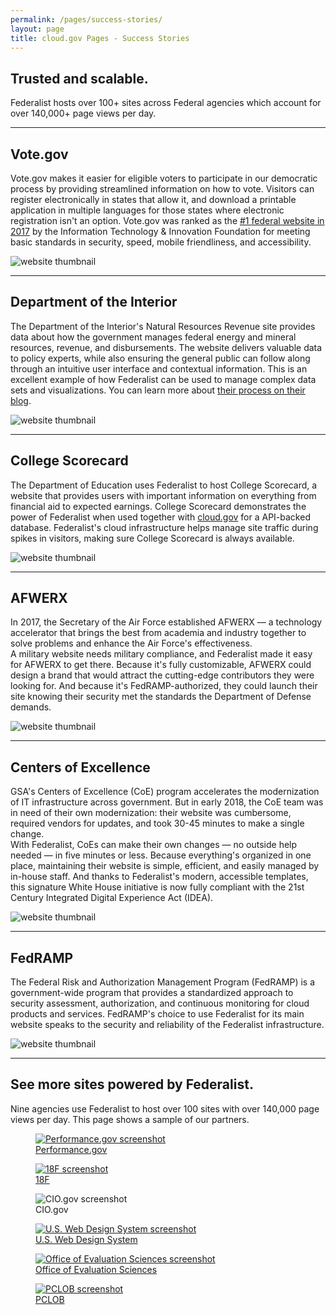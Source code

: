 ```yaml
---
permalink: /pages/success-stories/
layout: page
title: cloud.gov Pages - Success Stories
---
```


<section class="usa-section">
  <div class="grid-row grid-gap">
    <div class="tablet:grid-col-8 site-welcome">
      <h1>Trusted and scalable.</h1>
      <p class="usa-intro">Federalist hosts over 100+ sites across Federal agencies which account for over 140,000+ page views per day.</p>
    </div>
  </div>
</section>
<hr />
<section class="usa-section">
  <div class="grid-row grid-gap margin-top-4 margin-bottom-4">
    <div class="grid-col-6 ">
      <h2>Vote.gov</h2>
      <p class="usa-prose">Vote.gov makes it easier for eligible voters to participate in our democratic process by providing streamlined information on how to vote. Visitors can register electronically in states that allow it, and download a printable application in multiple languages for those states where electronic registration isn't an option. Vote.gov was ranked as the <a href="/assets/pages/documents/2017-benchmarking-us-government-websites.pdf">#1 federal website in 2017</a> by the Information Technology &amp; Innovation Foundation for meeting basic standards in security, speed, mobile friendliness, and accessibility.</p>
    </div>
    <div class="grid-col-6">
      <img alt="website thumbnail" src="{{site.baseurl}}/assets/pages/images/partner-sites/vote.gov.png" class="pages-card">
    </div>
  </div>
  <hr />
  <div class="grid-row grid-gap margin-top-4 margin-bottom-4">
    <div class="grid-col-6 usa-prose">
      <h2>Department of the Interior</h2>
      <p>The Department of the Interior's Natural Resources Revenue site provides data about how the government manages federal energy and mineral resources, revenue, and disbursements. The website delivers valuable data to policy experts, while also ensuring the general public can follow along through an intuitive user interface and contextual information. This is an excellent example of how Federalist can be used to manage complex data sets and visualizations. You can learn more about <a href="https://revenuedata.doi.gov/blog/">their process on their blog</a>.</p>
    </div>
    <div class="grid-col-6">
      <img alt="website thumbnail" src="{{site.baseurl}}/assets/pages/images/partner-sites/revenuedata.doi.gov.png" class="pages-card">
    </div> 
  </div>
  <hr />
  <div class="grid-row grid-gap margin-top-4 margin-bottom-4">
    <div class="grid-col-6 usa-prose">
      <h2>College Scorecard</h2>
      <p>The Department of Education uses Federalist to host College Scorecard, a website that provides users with important information on everything from financial aid to expected earnings. College Scorecard demonstrates the power of Federalist when used together with <a href="http://cloud.gov">cloud.gov</a> for a API-backed database.  Federalist's cloud infrastructure helps manage site traffic during spikes in visitors, making sure College Scorecard is always available.</p>
    </div>
    <div class="grid-col-6">
      <img alt="website thumbnail" src="{{site.baseurl}}/assets/pages/images/partner-sites/collegescorecard.ed.gov.png" class="pages-card">
    </div> 
  </div>
  <hr />
  <div class="grid-row grid-gap margin-top-4 margin-bottom-4">
    <div class="grid-col-6 usa-prose">
      <h2>AFWERX</h2>
      <p>In 2017, the Secretary of the Air Force established AFWERX — a technology accelerator that brings the best from academia and industry together to solve problems and enhance the Air Force's effectiveness.<br/>A military website needs military compliance, and Federalist made it easy for AFWERX to get there. Because it's fully customizable, AFWERX could design a brand that would attract the cutting-edge contributors they were looking for. And because it's FedRAMP-authorized, they could launch their site knowing their security met the standards the Department of Defense demands.</p>
    </div>
    <div class="grid-col-6">
      <img alt="website thumbnail" src="{{site.baseurl}}/assets/pages/images/partner-sites/afwerx.af.mil.png" class="pages-card">
    </div> 
  </div>
  <hr />
  <div class="grid-row grid-gap margin-top-4 margin-bottom-4">
    <div class="grid-col-6 usa-prose">
      <h2>Centers of Excellence</h2>
      <p>GSA's Centers of Excellence (CoE) program accelerates the modernization of IT infrastructure across government. But in early 2018, the CoE team was in need of their own modernization: their website was cumbersome, required vendors for updates, and took 30-45 minutes to make a single change.<br/>With Federalist, CoEs can make their own changes — no outside help needed — in five minutes or less. Because everything's organized in one place, maintaining their website is simple, efficient, and easily managed by in-house staff. And thanks to Federalist's modern, accessible templates, this signature White House initiative is now fully compliant with the 21st Century Integrated Digital Experience Act (IDEA).</p>
    </div>
    <div class="grid-col-6">
      <img alt="website thumbnail" src="{{site.baseurl}}/assets/pages/images/partner-sites/coe.gsa.gov.png" class="pages-card">
    </div> 
  </div>
  <hr />
  <div class="grid-row grid-gap margin-top-4 margin-bottom-4">
    <div class="grid-col-6 usa-prose">
      <h2>FedRAMP</h2>
      <p>The Federal Risk and Authorization Management Program (FedRAMP) is a government-wide program that provides a standardized approach to security assessment, authorization, and continuous monitoring for cloud products and services. FedRAMP's choice to use Federalist for its main website speaks to the security and reliability of the Federalist infrastructure.</p>
    </div>
    <div class="grid-col-6">
      <img alt="website thumbnail" src="{{site.baseurl}}/assets/pages/images/partner-sites/fedramp.gov.png" class="pages-card">
    </div> 
  </div>
</section>
<hr />
<section class="usa-section">
  <div class="grid-row">
      <h1>See more sites powered by Federalist.</h1>
      <p>Nine agencies use Federalist to host over 100 sites with over 140,000 page views per day. This page shows a sample of our partners.</p>
  </div>
  <div class="grid-row grid-gap">
    <div class="tablet:grid-col-4">
      <figure class="figure figure-seal">
        <a href="https://www.performance.gov">
          <img src="{{site.baseurl}}/assets/pages/images/partner-sites/performance.gov.png" alt="Performance.gov screenshot" class="pages-card">
          <figcaption>Performance.gov</figcaption>
        </a>
      </figure>
    </div>
    <div class="tablet:grid-col-4">
      <figure class="figure figure-seal">
        <a href="https://18f.gsa.gov">
          <img src="{{site.baseurl}}/assets/pages/images/partner-sites/18f.gsa.gov.png" alt="18F screenshot" class="pages-card">
          <figcaption>18F</figcaption>
        </a>
      </figure>
    </div>
    <div class="tablet:grid-col-4">
      <figure class="figure figure-seal">
        <img src="{{site.baseurl}}/assets/pages/images/partner-sites/cio.gov.png" alt="CIO.gov screenshot" class="pages-card">
        <figcaption>CIO.gov</figcaption>
      </figure>
    </div>
  </div>
  <div class="grid-row grid-gap">
    <div class="tablet:grid-col-4">
      <figure class="figure figure-seal">
        <a href="https://designsystem.digital.gov">
          <img src="{{site.baseurl}}/assets/pages/images/partner-sites/uswds.png" alt="U.S. Web Design System screenshot" class="pages-card">
          <figcaption>U.S. Web Design System</figcaption>
        </a>
      </figure>
    </div>
    <div class="tablet:grid-col-4">
      <figure class="figure figure-seal">
        <a href="https://oes.gsa.gov">
          <img src="{{site.baseurl}}/assets/pages/images/partner-sites/oes.gsa.gov.png" alt="Office of Evaluation Sciences screenshot" class="pages-card">
          <figcaption>Office of Evaluation Sciences</figcaption>
        </a>
      </figure>
    </div>
    <div class="tablet:grid-col-4">
      <figure class="figure figure-seal">
        <a href="https://pclob.gov">
          <img src="{{site.baseurl}}/assets/pages/images/partner-sites/pclob.gov.png" alt="PCLOB screenshot" class="pages-card">
          <figcaption>PCLOB</figcaption>
        </a>
      </figure>
    </div>
  </div>
</section>
